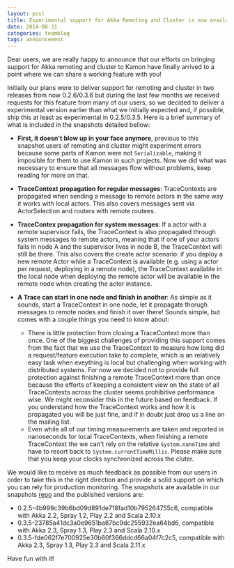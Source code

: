 ```yaml
---
layout: post
title: Experimental support for Akka Remoting and Cluster is now available!
date: 2014-08-31
categories: teamblog
tags: announcement
---
```


Dear users, we are really happy to announce that our efforts on bringing support for Akka remoting and cluster to Kamon
have finally arrived to a point where we can share a working feature with you!

Initially our plans were to deliver support for remoting and cluster in two releases from now 0.2.6/0.3.6 but during the 
last few months we received requests for this feature from many of our users, so we decided to deliver a experimental
version earlier than what we initially expected and, if possible, ship this at least as experimental in 0.2.5/0.3.5.
Here is a brief summary of what is included in the snapshots detailed bellow:

* __First, it doesn't blow up in your face anymore__, previous to this snapshot users of remoting and cluster might experiment 
errors because some parts of Kamon were not `Serializable`, making it imposible for them to use Kamon in such projects. 
Now we did what was necessary to ensure that all messages flow without problems, keep reading for more on that.

* __TraceContext propagation for regular messages__: TraceContexts are propagated when sending a message to remote actors
in the same way it works with local actors. This also covers messages sent via ActorSelection and routers with remote
routees.

* __TraceContex propagation for system messages__: If a actor with a remote supervisor fails, the TraceContext is also
propagated through system messages to remote actors, meaning that if one of your actors fails in node A and the supervisor
lives in node B, the TraceContext will still be there. This also covers the create actor scenario: if you deploy a new 
remote Actor while a TraceContext is available (e.g. using a actor per request, deploying in a remote node), the 
TraceContext available in the local node when deploying the remote actor will be available in the remote node when 
creating the actor instance.

* __A Trace can start in one node and finish in another__: As simple as it sounds, start a TraceContext in one node, let
it propagate thorugh messages to remote nodes and finish it over there! Sounds simple, but comes with a couple things 
you need to know about:
    * There is little protection from closing a TraceContext more than once. One of the biggest challenges of providing
      this support comes from the fact that we use the TraceContext to measure how long did a request/feature execution
      take to complete, which is an relatively easy task when eveything is local but challenging when working with 
      distributed systems. For now we decided not to provide full protection against finishing a remote TraceContext more
      than once because the efforts of keeping a consistent view on the state of all TraceContexts across the cluster
      seems prohibitive performance wise. We might reconsider this in the future based on feedback. If you understand
      how the TraceContext works and how it is propagated you will be just fine, and if in doubt just drop us a line on 
      the mailing list.
    * Even while all of our timing measurements are taken and reported in nanoseconds for local TraceContexts, when 
      finishing a remote TraceContext the we can't rely on the relative `System.nanoTime` and have to resort back to 
      `System.currentTimeMillis`. Please make sure that you keep your clocks synchronized across the cluter.

We would like to receive as much feedback as possible from our users in order to take this in the right direction and 
provide a solid support on which you can rely for production monitoring. The snapshots are available in our snapshots
[repo] and the published versions are:

* 0.2.5-4b999c39b6bd09d891de718fad10b795264755c6, compatible with Akka 2.2, Spray 1.2, Play 2.2 and Scala 2.10.x
* 0.3.5-23785a41dc3a0e9651ba87bc9dc255932ea64bd6, compatible with Akka 2.3, Spray 1.3, Play 2.3 and Scala 2.10.x
* 0.3.5-fde062f7e700925e30b60f366ddcd66a04f7c2c5, compatible with Akka 2.3, Spray 1.3, Play 2.3 and Scala 2.11.x

Have fun with it!

    
[repo]: http://snapshots.kamon.io



